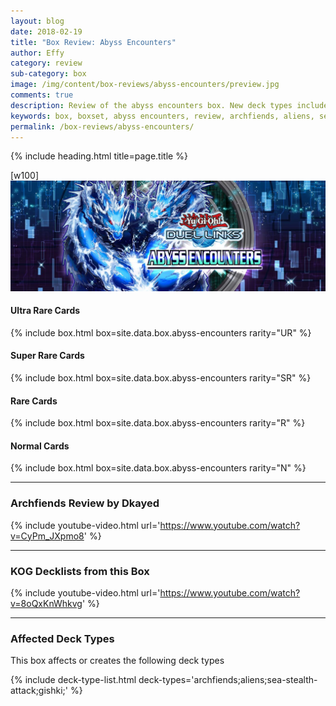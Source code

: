 ```yaml
---
layout: blog
date: 2018-02-19
title: "Box Review: Abyss Encounters"
author: Effy
category: review
sub-category: box
image: /img/content/box-reviews/abyss-encounters/preview.jpg
comments: true
description: Review of the abyss encounters box. New deck types included with this box are Archfiends, Aliens, Sea Stealth Attack and Gishki. These new deck types impact the meta quite heavily so be sure to check 'em out to stay relevant in the current meta.
keywords: box, boxset, abyss encounters, review, archfiends, aliens, sea-stealth-attack, gishki
permalink: /box-reviews/abyss-encounters/
---
```


{% include heading.html title=page.title %}

[w100]
![](/img/content/box-reviews/abyss-encounters/banner.jpg)

#### Ultra Rare Cards

{% include box.html box=site.data.box.abyss-encounters rarity="UR" %}

#### Super Rare Cards

{% include box.html box=site.data.box.abyss-encounters rarity="SR" %}

#### Rare Cards

{% include box.html box=site.data.box.abyss-encounters rarity="R" %}

#### Normal Cards

{% include box.html box=site.data.box.abyss-encounters rarity="N" %}

---

### Archfiends Review by Dkayed

{% include youtube-video.html url='https://www.youtube.com/watch?v=CyPm_JXpmo8' %}

---

### KOG Decklists from this Box

{% include youtube-video.html url='https://www.youtube.com/watch?v=8oQxKnWhkvg' %}

---

### Affected Deck Types
This box affects or creates the following deck types

{% include deck-type-list.html deck-types='archfiends;aliens;sea-stealth-attack;gishki;' %} 